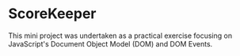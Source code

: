 # ScoreKeeper
This mini project was undertaken as a practical exercise focusing on JavaScript's Document Object Model (DOM) and DOM Events.

